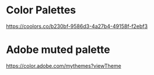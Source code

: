 
# Color Palettes
https://coolors.co/b230bf-9586d3-4a27b4-49158f-f2ebf3

# Adobe muted palette
https://color.adobe.com/mythemes?viewTheme